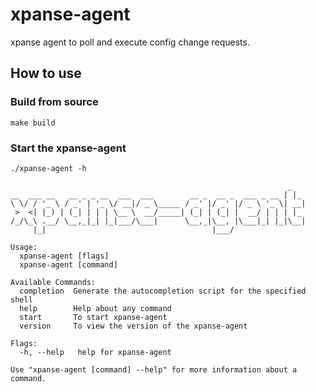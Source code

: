 # xpanse-agent
xpanse agent to poll and execute config change requests.

## How to use

### Build from source

```shell
make build
```

### Start the xpanse-agent

```shell
./xpanse-agent -h

                                                              _
__  ___ __   __ _ _ __  ___  ___        __ _  __ _  ___ _ __ | |_
\ \/ / '_ \ / _' | '_ \/ __|/ _ \_____ / _' |/ _' |/ _ \ '_ \| __|
 >  <| |_) | (_| | | | \__ \  __/_____| (_| | (_| |  __/ | | | |_
/_/\_\ .__/ \__,_|_| |_|___/\___|      \__,_|\__, |\___|_| |_|\__|
     |_|                                     |___/

Usage:
  xpanse-agent [flags]
  xpanse-agent [command]

Available Commands:
  completion  Generate the autocompletion script for the specified shell
  help        Help about any command
  start       To start xpanse-agent
  version     To view the version of the xpanse-agent

Flags:
  -h, --help   help for xpanse-agent

Use "xpanse-agent [command] --help" for more information about a command.
```